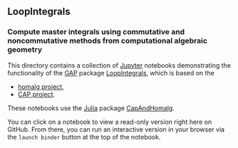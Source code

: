 ## LoopIntegrals

### Compute master integrals using commutative and noncommutative methods from computational algebraic geometry

This directory contains a collection of
[Jupyter](https://jupyter.org/) notebooks demonstrating the
functionality of the [GAP](https://www.gap-system.org/) package
[LoopIntegrals](https://homalg-project.github.io/pkg/LoopIntegrals),
which is based on the

* [homalg project](https://homalg-project.github.io/prj/homalg_project),
* [CAP project](https://homalg-project.github.io/prj/CAP_project).

These notebooks use the [Julia](https://julialang.org/) package
[CapAndHomalg](https://github.com/homalg-project/CapAndHomalg.jl).

You can click on a notebook to view a read-only version right here on GitHub.
From there, you can run an interactive version in your browser via the `launch binder` button at the top of the notebook.
